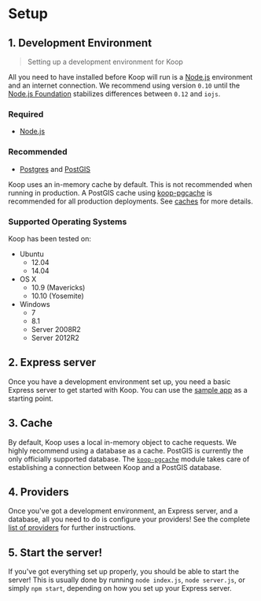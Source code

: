 # Setup

## 1. Development Environment

> Setting up a development environment for Koop

All you need to have installed before Koop will run is a [Node.js](https://nodejs.org/) environment and an internet connection. We recommend using version `0.10` until the [Node.js Foundation](https://www.joyent.com/blog/introducing-the-nodejs-foundation) stabilizes differences between `0.12` and `iojs`.

### Required

- [Node.js](https://nodejs.org/download/)

### Recommended

- [Postgres](https://wiki.postgresql.org/wiki/Detailed_installation_guides) and [PostGIS](http://postgis.net/install)

Koop uses an in-memory cache by default. This is not recommended when running in production. A PostGIS cache using [koop-pgcache](https://github.com/koopjs/koop-pgcache) is recommended for all production deployments. See [caches](caches.md) for more details.

### Supported Operating Systems

Koop has been tested on:

- Ubuntu
  - 12.04
  - 14.04
- OS X
  - 10.9 (Mavericks)
  - 10.10 (Yosemite)
- Windows
  - 7
  - 8.1
  - Server 2008R2
  - Server 2012R2

## 2. Express server

Once you have a development environment set up, you need a basic Express server to get started with Koop. You can use the [sample app](https://github.com/koopjs/koop-sample-app) as a starting point.

## 3. Cache

By default, Koop uses a local in-memory object to cache requests. We highly recommend using a database as a cache. PostGIS is currently the only officially supported database. The [`koop-pgcache`](https://github.com/koopjs/koop-pgcache) module takes care of establishing a connection between Koop and a PostGIS database.

## 4. Providers

Once you've got a development environment, an Express server, and a database, all you need to do is configure your providers! See the complete [list of providers](providers.md) for further instructions.

## 5. Start the server!

If you've got everything set up properly, you should be able to start the server! This is usually done by running `node index.js`, `node server.js`, or simply `npm start`, depending on how you set up your Express server.
